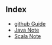 ## Index

+ [github Guide](https://github.com/kunSong/Note/blob/master/githubGuide.md)
+ [Java Note](https://github.com/kunSong/Note/blob/master/JavaLearn.md)
+ [Scala Note](https://github.com/kunSong/Note/blob/master/ScalaLearn.md)

